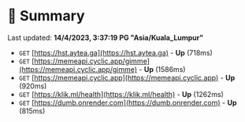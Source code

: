 # 📖 Summary
Last updated: **14/4/2023, 3:37:19 PG "Asia/Kuala_Lumpur"**

- `GET` [https://hst.aytea.ga](https://hst.aytea.ga) - **Up** (718ms)
- `GET` [https://memeapi.cyclic.app/gimme](https://memeapi.cyclic.app/gimme) - **Up** (1586ms)
- `GET` [https://memeapi.cyclic.app](https://memeapi.cyclic.app) - **Up** (920ms)
- `GET` [https://klik.ml/health](https://klik.ml/health) - **Up** (1262ms)
- `GET` [https://dumb.onrender.com](https://dumb.onrender.com) - **Up** (815ms)
